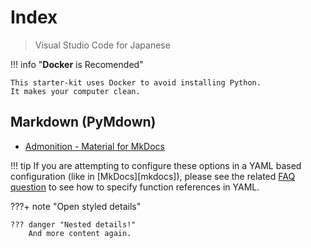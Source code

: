 # Index

> Visual Studio Code for Japanese

!!! info "__Docker__ is Recomended"

    This starter-kit uses Docker to avoid installing Python.
    It makes your computer clean.

## Markdown (PyMdown)

- [Admonition - Material for MkDocs](https://squidfunk.github.io/mkdocs-material/extensions/admonition/)

!!! tip
    If you are attempting to configure these options in a YAML based configuration (like in [MkDocs][mkdocs]), please see the related [FAQ question](#function-references-in-yaml) to see how to specify function references in YAML.

???+ note "Open styled details"

    ??? danger "Nested details!"
        And more content again.
